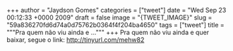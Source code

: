 
+++
author = "Jaydson Gomes"
categories = ["tweet"]
date = "Wed Sep 23 00:12:33 +0000 2009"
draft = false
image = "{TWEET_IMAGE}"
slug = "59a836270fd6d74a0d75762b0364f4f204ba4650"
tags = ["tweet"]
title = """Pra quem não viu ainda e ..."""
+++
Pra quem não viu ainda e quer baixar, segue o link: http://tinyurl.com/mehw82
